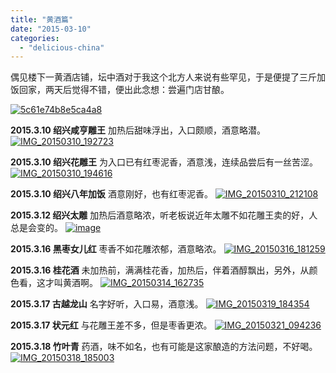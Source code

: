 ```yaml
---
title: "黄酒篇"
date: "2015-03-10"
categories: 
  - "delicious-china"
---
```


偶见楼下一黄酒店铺，坛中酒对于我这个北方人来说有些罕见，于是便提了三斤加饭回家，两天后觉得不错，便出此念想：尝遍门店甘酿。

[![5c61e74b8e5ca4a8](images/5c61e74b8e5ca4a8.jpg)](http://blog.lofyer.org/%e9%bb%84%e9%85%92%e6%94%b6%e9%9b%86/5c61e74b8e5ca4a8/)

**2015.3.10 绍兴咸亨雕王** 加热后甜味浮出，入口颇顺，酒意略潜。 [![IMG_20150310_192723](images/IMG_20150310_192723-768x1024.jpg)](http://blog.lofyer.org/%e9%bb%84%e9%85%92%e6%94%b6%e9%9b%86/img_20150310_192723/)

**2015.3.10 绍兴花雕王** 为入口已有红枣泥香，酒意浅，连续品尝后有一丝苦涩。 [![IMG_20150310_194616](images/IMG_20150310_194616-768x1024.jpg)](http://blog.lofyer.org/%e9%bb%84%e9%85%92%e6%94%b6%e9%9b%86/img_20150310_194616/)

**2015.3.10 绍兴八年加饭** 酒意刚好，也有红枣泥香。 [![IMG_20150310_212108](images/IMG_20150310_212108-768x1024.jpg)](http://blog.lofyer.org/%e9%bb%84%e9%85%92%e6%94%b6%e9%9b%86/img_20150310_212108/)

**2015.3.12 绍兴太雕** 加热后酒意略浓，听老板说近年太雕不如花雕王卖的好，人总是会变的。 [![image](images/wpid-wp-1426178317638.jpeg "wp-1426178317638")](http://blog.lofyer.org/wp-content/uploads/wpid-wp-1426178317638.jpeg)

**2015.3.16 黑枣女儿红** 枣香不如花雕浓郁，酒意略浓。 [![IMG_20150316_181259](images/IMG_20150316_181259-758x1024.jpg)](http://blog.lofyer.org/%e9%bb%84%e9%85%92%e6%94%b6%e9%9b%86/img_20150316_181259/)

**2015.3.16 桂花酒** 未加热前，满满桂花香，加热后，伴着酒醇飘出，另外，从颜色看，这才叫黄酒啊。 [![IMG_20150314_162735](images/IMG_20150314_162735-758x1024.jpg)](http://blog.lofyer.org/%e9%bb%84%e9%85%92%e6%94%b6%e9%9b%86/img_20150314_162735/)

**2015.3.17 古越龙山** 名字好听，入口易，酒意浅。 [![IMG_20150319_184354](images/IMG_20150319_184354-758x1024.jpg)](http://blog.lofyer.org/%e9%bb%84%e9%85%92%e6%94%b6%e9%9b%86/img_20150319_184354/)

**2015.3.17 状元红** 与花雕王差不多，但是枣香更浓。 [![IMG_20150321_094236](images/IMG_20150321_094236-758x1024.jpg)](http://blog.lofyer.org/%e9%bb%84%e9%85%92%e6%94%b6%e9%9b%86/img_20150321_094236/)

**2015.3.18 竹叶青** 药酒，味不如名，也有可能是这家酿造的方法问题，不好喝。 [![IMG_20150318_185003](images/IMG_20150318_185003-758x1024.jpg)](http://blog.lofyer.org/%e9%bb%84%e9%85%92%e6%94%b6%e9%9b%86/img_20150318_185003/)
